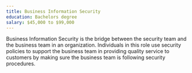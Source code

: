 ```yaml
---
title: Business Information Security
education: Bachelors degree
salary: $45,000 to $99,000
---
```

Business Information Security is the bridge between the security team and the business team in an organization. Individuals in this role use security policies to support the business team in providing quality service to customers by making sure the business team is following security procedures.